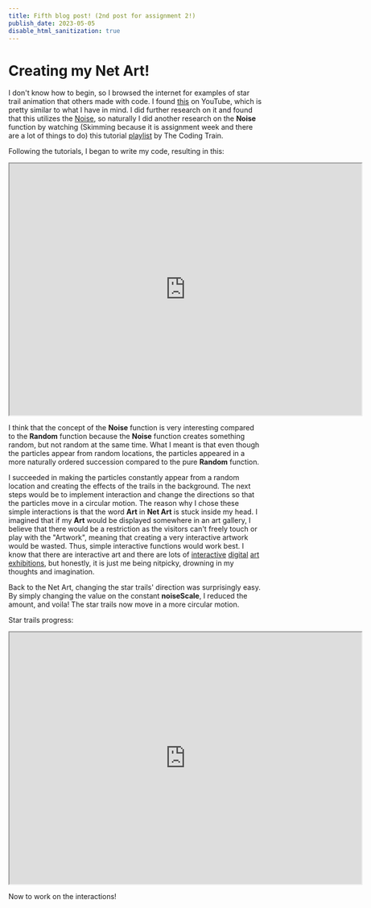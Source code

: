 ```yaml
---
title: Fifth blog post! (2nd post for assignment 2!)
publish_date: 2023-05-05
disable_html_sanitization: true
---
```


#  Creating my Net Art!

I don't know how to begin, so I browsed the internet for examples of star trail animation that others made with code. I found [this](https://youtu.be/_aBD7zjS9sc) on YouTube, which is pretty similar to what I have in mind. I did further research on it and found that this utilizes the [Noise](https://p5js.org/reference/#/p5/noise), so naturally I did another research on the **Noise** function by watching (Skimming because it is assignment week and there are a lot of things to do) this tutorial [playlist](https://youtube.com/playlist?list=PLRqwX-V7Uu6bgPNQAdxQZpJuJCjeOr7VD) by The Coding Train.

Following the tutorials, I began to write my code, resulting in this:
<iframe width="700" height="500" src="https://editor.p5js.org/Rivenrh/full/PqsQp3U4V"></iframe>

I think that the concept of the **Noise** function is very interesting compared to the **Random** function because the **Noise** function creates something random, but not random at the same time. What I meant is that even though the particles appear from random locations, the particles appeared in a more naturally ordered succession compared to the pure **Random** function.

I succeeded in making the particles constantly appear from a random location and creating the effects of the trails in the background. The next steps would be to implement interaction and change the directions so that the particles move in a circular motion. The reason why I chose these simple interactions is that the word **Art** in **Net Art** is stuck inside my head. I imagined that if my **Art** would be displayed somewhere in an art gallery, I believe that there would be a restriction as the visitors can't freely touch or play with the "Artwork", meaning that creating a very interactive artwork would be wasted. Thus, simple interactive functions would work best. I know that there are interactive art and there are lots of [interactive](https://youtu.be/G2ptGCwDkVE) [digital](https://youtu.be/Hg5nW3_6F6s) [art](https://youtu.be/MvniFaMRte0) [exhibitions](https://youtu.be/rtRscfX8O44), but honestly, it is just me being nitpicky, drowning in my thoughts and imagination.

Back to the Net Art, changing the star trails' direction was surprisingly easy. By simply changing the value on the constant **noiseScale**, I reduced the amount, and voila! The star trails now move in a more circular motion.

Star trails progress:
<iframe width="700" height="500" src="https://editor.p5js.org/Rivenrh/full/PqsQp3U4V"></iframe>

Now to work on the interactions!